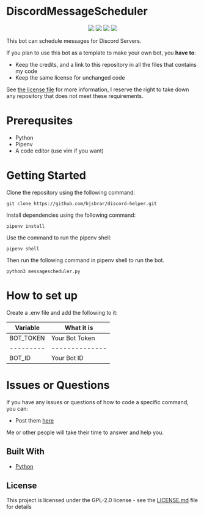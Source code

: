 # DiscordMessageScheduler

<p align="center">
  <a href="https://github.com/bjsbrar/discord-helper/commits/main"><img src="https://img.shields.io/github/last-commit/bjsbrar/discord-helper"></a>
  <a href="https://github.com/bjsbrar/discord-helper/blob/main/LICENSE.md"><img src="https://img.shields.io/github/license/bjsbrar/discord-helper"></a>
  <a href="https://github.com/bjsbrar/discord-helper"><img src="https://img.shields.io/github/languages/code-size/bjsbrar/discord-helper"></a>
  <a href="https://github.com/bjsbrar/discord-helper/issues"><img src="https://img.shields.io/github/issues-raw/bjsbrar/discord-helper"></a>
</p>

This bot can schedule messages for Discord Servers.

If you plan to use this bot as a template to make your own bot, you **have to**:

- Keep the credits, and a link to this repository in all the files that contains my code
- Keep the same license for unchanged code

See [the license file](https://github.com/bjsbrar/discord-helper/blob/main/LICENSE.md) for more
information, I reserve the right to take down any repository that does not meet these requirements.

# Prerequsites

- Python
- Pipenv
- A code editor (use vim if you want)

# Getting Started

Clone the repository using the following command:

```
git clone https://github.com/bjsbrar/discord-helper.git
```

Install dependencies using the following command:

```
pipenv install
```

Use the command to run the pipenv shell:

```
pipenv shell
```

Then run the following command in pipenv shell to run the bot.

```
python3 messagescheduler.py
```

# How to set up

Create a .env file and add the following to it:

| Variable  | What it is     |
| --------- | -------------- |
| BOT_TOKEN | Your Bot Token |
| --------- | -------------- |
| BOT_ID | Your Bot ID |


# Issues or Questions

If you have any issues or questions of how to code a specific command, you can:

- Post them [here](https://github.com/bjsbrar/discord-helper/issues)

Me or other people will take their time to answer and help you.

## Built With

- [Python](https://www.python.org/)

## License

This project is licensed under the GPL-2.0 license - see the [LICENSE.md](LICENSE.md) file for details

